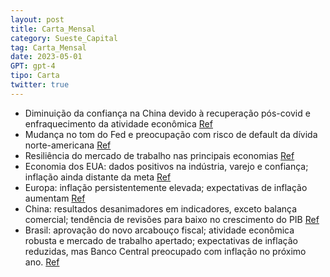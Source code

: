 ```yaml
---
layout: post
title: Carta_Mensal
category: Sueste_Capital
tag: Carta_Mensal
date: 2023-05-01
GPT: gpt-4
tipo: Carta
twitter: true
---
```


- Diminuição da confiança na China devido à recuperação pós-covid e enfraquecimento da atividade econômica
<a href="#" onclick="search_on_pdf('Carta Mensal Maio Introdução Em maio, houve uma notável diminuição da confiança em relação à Chin')">Ref</a>
- Mudança no tom do Fed e preocupação com risco de default da dívida norte-americana
<a href="#" onclick="search_on_pdf('tivemos uma mudança no tom do Fed e a preocupação com o risco de default da dívida norte americana,')">Ref</a>
- Resiliência do mercado de trabalho nas principais economias
<a href="#" onclick="search_on_pdf('evidenciou a resiliência do mercado de trabalho nas principais economias mundiais do globo. Nos EU')">Ref</a>
- Economia dos EUA: dados positivos na indústria, varejo e confiança; inflação ainda distante da meta
<a href="#" onclick="search_on_pdf('Nos Estados Unidos, os indicadores econômicos continuam a mostrar a resiliência da atividade econôm')">Ref</a>
- Europa: inflação persistentemente elevada; expectativas de inflação aumentam
<a href="#" onclick="search_on_pdf('acelerando de forma constante. As expectativas de inflação também aumentaram. Embora os dados de at')">Ref</a>
- China: resultados desanimadores em indicadores, exceto balança comercial; tendência de revisões para baixo no crescimento do PIB
<a href="#" onclick="search_on_pdf('aumentado. A China registrou resultados desanimadores em todos os indicadores divulgados, com a ex')">Ref</a>
- Brasil: aprovação do novo arcabouço fiscal; atividade econômica robusta e mercado de trabalho apertado; expectativas de inflação reduzidas, mas Banco Central preocupado com inflação no próximo ano.
<a href="#" onclick="search_on_pdf('robusta, impulsionando as expectativas de crescimento do PIB e com um mercado de trabalho cada vez ')">Ref</a>
